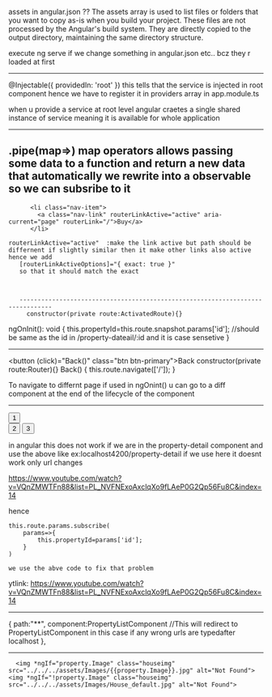 assets in angular.json ??
The assets array is used to list files or folders that you want to copy as-is when you build your project. These files are not processed by the Angular's build system. They are directly copied to the output directory, maintaining the same directory structure.

execute ng serve if we change something in angular.json etc..  bcz they r loaded at first

---------------------------------------------------------------------------------------
@Injectable({
  providedIn: 'root'
})
this tells that the service is injected in root component hence we have to register it in providers array in app.module.ts

when u provide a service at root level angular craetes a single shared instance of service meaning it is available for whole application

-----------------------------------------------------------------------------
.pipe(map=>)   map operators allows passing some data to a function and return a new data that automatically we rewrite into a observable so we can subsribe to it
----------------------------------------------------------------------------------------------
          <li class="nav-item">
            <a class="nav-link" routerLinkActive="active" aria-current="page" routerLink="/">Buy</a>
          </li>

    routerLinkActive="active"  :make the link active but path should be differnent if slightly similar then it make other links also active
    hence we add 
       [routerLinkActiveOptions]="{ exact: true }"
       so that it should match the exact



       -------------------------------------------------------------------------------
         constructor(private route:ActivatedRoute){}
  ngOnInit(): void {
    this.propertyId=this.route.snapshot.params['id'];  //should be same as the id in /property-dateail/:id and it is case sensetive
  }

  ----------------------------------------------------------------------------------------

<button (click)="Back()" class="btn btn-primary">Back</button>
  constructor(private route:Router){}
Back() {
  this.route.navigate(['/']);
}

To navigate to differnt page if used in ngOnint() u can go to a diff component at the end of the lifecycle of the component



--------------------------------------------------------

<button routerLink="property-detail/1" class="btn btn-primary">1</button>  
<button routerLink="property-detail/2" class="btn btn-primary">2</button>
<button routerLink="property-detail/3" class="btn btn-primary">3</button> 

in angular this does not work if we are in the property-detail component and use the above like ex:localhost4200/property-detail if we use here it doesnt work only url changes

https://www.youtube.com/watch?v=VQnZMWTFn88&list=PL_NVFNExoAxclqXo9fLAeP0G2Qp56Fu8C&index=14

hence

    this.route.params.subscribe(
        params=>{
            this.propertyId=params['id'];
        }
    )
    
    we use the abve code to fix that problem

ytlink:
    https://www.youtube.com/watch?v=VQnZMWTFn88&list=PL_NVFNExoAxclqXo9fLAeP0G2Qp56Fu8C&index=14


----------------------------------------------------------------------------------

  {
    path:"**",
    component:PropertyListComponent   //This will redirect to PropertyListComponent in this case if any wrong urls are typedafter localhost
  },

  --------------------------------------------------------

      <img *ngIf="property.Image" class="houseimg" src="../../../assets/Images/{{property.Image}}.jpg" alt="Not Found">
    <img *ngIf="!property.Image" class="houseimg" src="../../../assets/Images/House_default.jpg" alt="Not Found">